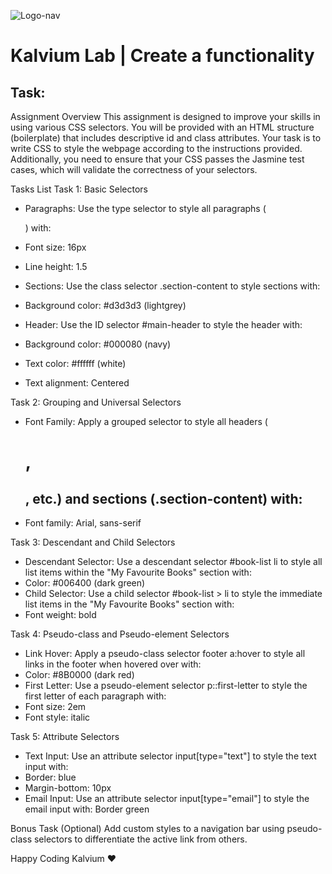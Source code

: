![Logo-nav](https://s3.ap-south-1.amazonaws.com/kalvi-education.github.io/front-end-web-development/Kalvium-Logo.png)

# Kalvium Lab | Create a functionality

## Task:
Assignment Overview
This assignment is designed to improve your skills in using various CSS selectors. You will be provided with an HTML structure (boilerplate) that includes descriptive id and class attributes. Your task is to write CSS to style the webpage according to the instructions provided. Additionally, you need to ensure that your CSS passes the Jasmine test cases, which will validate the correctness of your selectors.



Tasks List
Task 1: Basic Selectors
- Paragraphs: Use the type selector to style all paragraphs (<p>) with:
- Font size: 16px
- Line height: 1.5

- Sections: Use the class selector .section-content to style sections with:
- Background color: #d3d3d3 (lightgrey)

- Header: Use the ID selector #main-header to style the header with:
- Background color: #000080 (navy)
- Text color: #ffffff (white)
- Text alignment: Centered


Task 2: Grouping and Universal Selectors
- Font Family: Apply a grouped selector to style all headers (<h1>, <h2>, etc.) and sections (.section-content) with:
- Font family: Arial, sans-serif


Task 3: Descendant and Child Selectors
- Descendant Selector: Use a descendant selector #book-list li to style all list items within the "My Favourite Books" section with:
- Color: #006400 (dark green)
- Child Selector: Use a child selector #book-list > li to style the immediate list items in the "My Favourite Books" section with:
- Font weight: bold

Task 4: Pseudo-class and Pseudo-element Selectors
- Link Hover: Apply a pseudo-class selector footer a:hover to style all links in the footer when hovered over with:
- Color: #8B0000 (dark red)
- First Letter: Use a pseudo-element selector p::first-letter to style the first letter of each paragraph with:
- Font size: 2em
- Font style: italic

Task 5: Attribute Selectors
- Text Input: Use an attribute selector input[type="text"] to style the text input with:
- Border: blue
- Margin-bottom: 10px
- Email Input: Use an attribute selector input[type="email"] to style the email input with:
Border  green


Bonus Task (Optional)
Add custom styles to a navigation bar using pseudo-class selectors to differentiate the active link from others.

Happy Coding Kalvium ❤️